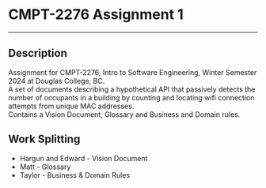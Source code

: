 # CMPT-2276 Assignment 1
---
## Description
Assignment for CMPT-2276, Intro to Software Engineering, Winter Semester 2024 at Douglas College, BC.  
A set of documents describing a hypothetical API that passively detects the number of occupants in a building by counting and locating wifi connection attempts from unique MAC addresses.   
Contains a Vision Document, Glossary and Business and Domain rules. 

## Work Splitting
* Hargun and Edward - Vision Document
* Matt - Glossary
* Taylor - Business & Domain Rules
